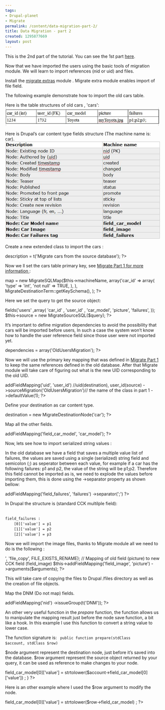 ```yaml
---
tags:
- Drupal-planet
- Migrate
permalink: /content/data-migration-part-2/
title: Data Migration - part 2
created: 1295877669
layout: post
---
```

This is the 2nd part of the tutorial. You can see the 1st part <a href="/content/data-migration-part-1">here</a>.

Now that we have imported the users using  the basic tools of migration module. We will learn to import references (nid or uid) and files.

Install the  <a href ="http://drupal.org/project/migrate_extras" >migrate extras</a> module .
Migrate extra module enables import of file field.

The following  example demonstrate how to import the old cars table.

Here is the table structures of old cars , 'cars':
<img src="/assets/images/legacy/blog2_tab1.jpg" alt=""/>

Here is Drupal’s car content type fields structure (The machine name  is: car).
<img src="/assets/images/legacy/blog2_tab2.jpg" alt=""/>


Create a new extended class to import the cars :

<?php
class OldCarsMigration extends Migration {
  public function __construct() {
    parent::__construct();
    $this->description = t('Migrate cars from the source database');
?>

Now we ll set the cars table primary key,  see <a href=”/content/data-migration-part-1”>Migrate Part 1 for more information </a>:

<?php
$this->map = new MigrateSQLMap($this->machineName,
  array('car_id'  => array(
    'type' => 'int',
    'not null' => TRUE,
    ),
  ),
  MigrateDestinationTerm::getKeySchema(),
);
?>
Here we set the query to get the source object:

<?php
$query = db_select('old_users', 'users')
  ->fields('users' ,array(
    'car_id' ,
    'user_id' ,
    'car_model',
    'picture',
    'failures',
  ));
$this->source = new MigrateSourceSQL($query);
?>

It’s important to define migration dependencies to avoid the possibility that cars will be imported before users, In such a case the system won’t know how to handle the user reference field since those user were not imported yet.

<?php
$this->dependencies = array('OldUsersMigration');
?>

Now we will use the primary key mapping that was defined in <a href=”/content/data-migration-part-1”>Migrate Part 1</a> to keep the same references defined in the old database. After that Migrate module will take care of figuring out what is the new UID corresponding to the old UID.

<?php
// We want to reference the fields to the old user ID.
$this->addFieldMapping('uid', 'user_id') //uid(destination), user_id(source)
  ->sourceMigration('OldUsersMigration')// the name of the class in part 1
  ->defaultValue(1);
?>

Define your destination as car content type.

<?php
$this->destination = new MigrateDestinationNode('car');
?>

Map all the other fields.

<?php
$this->addFieldMapping('field_car_model', 'car_model');
?>

Now, lets see how to import serialized string values :

In the old database we have a field that saves a multiple value list of failures, the values are saved  using a single (serialized) string field and semicolon (;)  as seperator between each value, for example if a car has the following failures: p1 and p2, the value of the string will be p1;p2.
Therefore this field cannot be imported as is, we need to explode the values before importing them, this is done using the ->separator property as shown bellow:

<?php
$this->addFieldMapping('field_failures', 'failures')
  ->separator(';')
?>

In Drupal the structure is (standard CCK multilple field):

<code>
field_failures :
	[0]['value'] = p1
	[1]['value'] = p2
	[2]['value'] = p3
</code>

Now we will import the image files, thanks to Migrate module all we need to do is the following :

<?php
$arguments = MigrateFileFieldHandler::arguments('<the path to the old image>', 'file_copy', FILE_EXISTS_RENAME);
// Mapping of old field (picture) to new CCK field (field_image)
$this->addFieldMapping('field_image', 'picture')
  ->arguments($arguments);
?>

This will take care of copying the files to Drupal /files directory as well as the creation of file objects.


Map the DNM (Do not map) fields.

<?php
$this->addFieldMapping('nid')
  ->issueGroup(t('DNM'));
?>

An other very useful function in the <i>prepare</i> function, the function allows us to manipulate the mapping result just before the node save function, a bit like a hook.
In this example I use this function to convert a string value to lower case.

The function signature is:
<code>
 public function prepare(stdClass $account, stdClass $row)
</code>


$node argument represent the destination node, just before it’s saved into the database.
$row argument represent the source object returned by your query, it can be used as reference to make changes to your node.

<?php
public function prepare(stdClass $account, stdClass $row) {
  $account->field_car_model[0]['value'] =  strtolower($account->field_car_model[0]['value']) ;
}
?>

Here is an other example where I used the $row argument to modify the node.
<?php
$account->field_car_model[0]['value'] = strtolower($row->field_car_model) ;
?>
